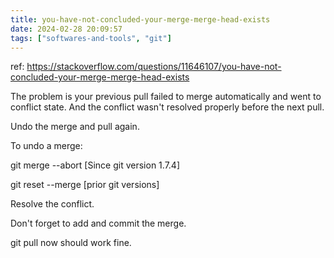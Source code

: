 ```yaml
---
title: you-have-not-concluded-your-merge-merge-head-exists
date: 2024-02-28 20:09:57
tags: ["softwares-and-tools", "git"]
---
```

ref: https://stackoverflow.com/questions/11646107/you-have-not-concluded-your-merge-merge-head-exists

The problem is your previous pull failed to merge automatically and went to conflict state. And the conflict wasn't resolved properly before the next pull.

Undo the merge and pull again.

To undo a merge:

git merge --abort [Since git version 1.7.4]

git reset --merge [prior git versions]

Resolve the conflict.

Don't forget to add and commit the merge.

git pull now should work fine.


